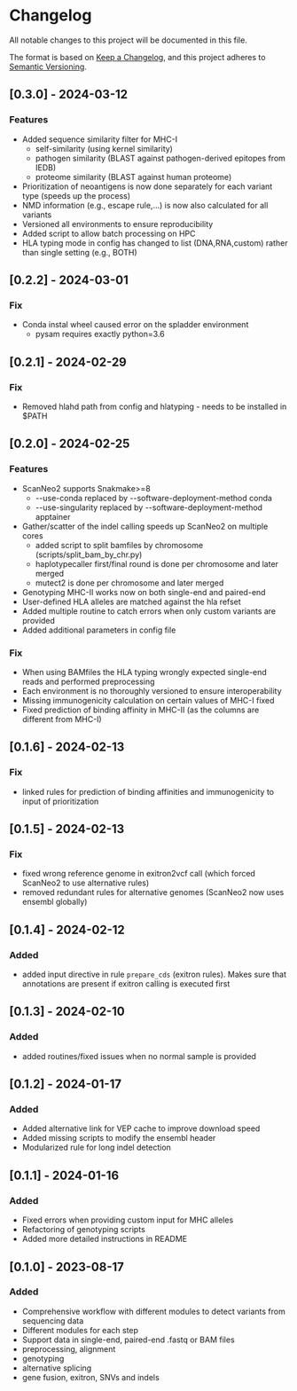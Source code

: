 # Changelog

All notable changes to this project will be documented in this file.

The format is based on [Keep a Changelog](https://keepachangelog.com/en/1.0.0/),
and this project adheres to [Semantic Versioning](https://semver.org/spec/v2.0.0.html).

## [0.3.0] - 2024-03-12

### Features

- Added sequence similarity filter for MHC-I
    - self-similarity (using kernel similarity)
    - pathogen similarity (BLAST against pathogen-derived epitopes from IEDB)
    - proteome similarity (BLAST against human proteome)
- Prioritization of neoantigens is now done separately for each variant type (speeds up the process)
- NMD information (e.g., escape rule,...) is now also calculated for all variants
- Versioned all environments to ensure reproducibility
- Added script to allow batch processing on HPC
- HLA typing mode in config has changed to list (DNA,RNA,custom) rather than single setting (e.g., BOTH)

## [0.2.2] - 2024-03-01

### Fix 

- Conda instal wheel caused error on the spladder environment
    - pysam requires exactly python=3.6

## [0.2.1] - 2024-02-29

### Fix

- Removed hlahd path from config and hlatyping - needs to be installed in $PATH


## [0.2.0] - 2024-02-25

### Features

- ScanNeo2 supports Snakmake>=8 
    - --use-conda replaced by --software-deployment-method conda
    - --use-singularity replaced by --software-deployment-method apptainer
- Gather/scatter of the indel calling speeds up ScanNeo2 on multiple cores
    - added script to split bamfiles by chromosome (scripts/split_bam_by_chr.py)
    - haplotypecaller first/final round is done per chromosome and later merged
    - mutect2 is done per chromosome and later merged
- Genotyping MHC-II works now on both single-end and paired-end
- User-defined HLA alleles are matched against the hla refset
- Added multiple routine to catch errors when only custom variants are provided
- Added additional parameters in config file

### Fix 

- When using BAMfiles the HLA typing wrongly expected single-end reads and performed preprocessing
- Each environment is no thoroughly versioned to ensure interoperability
- Missing immunogenicity calculation on certain values of MHC-I fixed
- Fixed prediction of binding affinity in MHC-II (as the columns are different from MHC-I)


## [0.1.6] - 2024-02-13

### Fix 

- linked rules for prediction of binding affinities and immunogenicity to input of prioritization


## [0.1.5] - 2024-02-13

### Fix 

- fixed wrong reference genome in exitron2vcf call (which forced ScanNeo2 to use alternative rules)
- removed redundant rules for alternative genomes (ScanNeo2 now uses ensembl globally)

## [0.1.4] - 2024-02-12

### Added

- added input directive in rule `prepare_cds` (exitron rules). Makes sure that annotations are present if exitron calling is executed first

## [0.1.3] - 2024-02-10

### Added

- added routines/fixed issues when no normal sample is provided

## [0.1.2] - 2024-01-17

### Added

- Added alternative link for VEP cache to improve download speed
- Added missing scripts to modify the ensembl header
- Modularized rule for long indel detection

## [0.1.1] - 2024-01-16

### Added

- Fixed errors when providing custom input for MHC alleles
- Refactoring of genotyping scripts 
- Added more detailed instructions in README

## [0.1.0] - 2023-08-17

### Added

- Comprehensive workflow with different modules to detect variants from sequencing data
- Different modules for each step
- Support data in single-end, paired-end .fastq or BAM files
- preprocessing, alignment
- genotyping
- alternative splicing
- gene fusion, exitron, SNVs and indels
